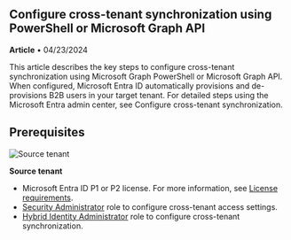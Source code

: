 ## Configure cross-tenant synchronization using PowerShell or Microsoft Graph API

**Article** • 04/23/2024

This article describes the key steps to configure cross-tenant synchronization using Microsoft Graph PowerShell or Microsoft Graph API. When configured, Microsoft Entra ID automatically provisions and de-provisions B2B users in your target tenant. For detailed steps using the Microsoft Entra admin center, see Configure cross-tenant synchronization.

## Prerequisites

![Source tenant](https://learn.microsoft.com/images/logo.png)

**Source tenant**

- Microsoft Entra ID P1 or P2 license. For more information, see [License requirements](https://example.com).
- [Security Administrator](https://example.com) role to configure cross-tenant access settings.
- [Hybrid Identity Administrator](https://example.com) role to configure cross-tenant synchronization.